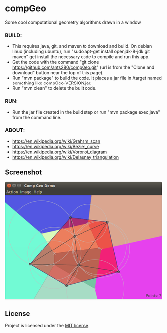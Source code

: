 # compGeo
Some cool computational geometry algorithms drawn in a window

### BUILD:
* This requires java, git, and maven to download and build.  On debian linux (including ubuntu), run "sudo apt-get install openjdk-8-jdk git maven" get install the necessary code to compile and run this app.
* Get the code with the command "git clone https://github.com/ants280/compGeo.git" (url is from the "Clone and download" button near the top of this page).
* Run "mvn package" to build the code.  It places a jar file in /target named something like compGeo-VERSION.jar.
* Run "mvn clean" to delete the built code.
### RUN:
* Run the jar file created in the build step or run "mvn package exec:java" from the command line.
### ABOUT:
* https://en.wikipedia.org/wiki/Graham_scan
* https://en.wikipedia.org/wiki/Bezier_curve
* https://en.wikipedia.org/wiki/Voronoi_diagram
* https://en.wikipedia.org/wiki/Delaunay_triangulation

## Screenshot
![slideGame screenshot](screenshot.png)

## License
Project is licensed under the [MIT license](LICENSE).

